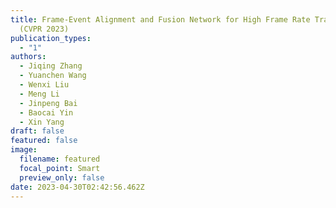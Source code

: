 ```yaml
---
title: Frame-Event Alignment and Fusion Network for High Frame Rate Tracking
  (CVPR 2023)
publication_types:
  - "1"
authors:
  - Jiqing Zhang
  - Yuanchen Wang
  - Wenxi Liu
  - Meng Li
  - Jinpeng Bai
  - Baocai Yin
  - Xin Yang
draft: false
featured: false
image:
  filename: featured
  focal_point: Smart
  preview_only: false
date: 2023-04-30T02:42:56.462Z
---
```


